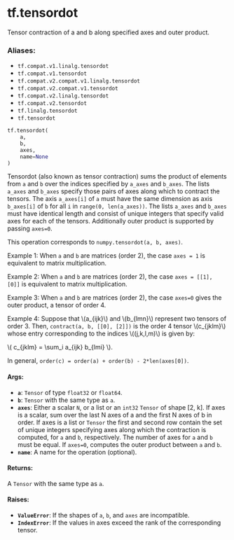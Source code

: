 <div itemscope itemtype="http://developers.google.com/ReferenceObject">
<meta itemprop="name" content="tf.tensordot" />
<meta itemprop="path" content="Stable" />
</div>

# tf.tensordot

Tensor contraction of a and b along specified axes and outer product.

### Aliases:

* `tf.compat.v1.linalg.tensordot`
* `tf.compat.v1.tensordot`
* `tf.compat.v2.compat.v1.linalg.tensordot`
* `tf.compat.v2.compat.v1.tensordot`
* `tf.compat.v2.linalg.tensordot`
* `tf.compat.v2.tensordot`
* `tf.linalg.tensordot`
* `tf.tensordot`

``` python
tf.tensordot(
    a,
    b,
    axes,
    name=None
)
```

<!-- Placeholder for "Used in" -->

Tensordot (also known as tensor contraction) sums the product of elements
from `a` and `b` over the indices specified by `a_axes` and `b_axes`.
The lists `a_axes` and `b_axes` specify those pairs of axes along which to
contract the tensors. The axis `a_axes[i]` of `a` must have the same dimension
as axis `b_axes[i]` of `b` for all `i` in `range(0, len(a_axes))`. The lists
`a_axes` and `b_axes` must have identical length and consist of unique
integers that specify valid axes for each of the tensors. Additionally
outer product is supported by passing `axes=0`.

This operation corresponds to `numpy.tensordot(a, b, axes)`.

Example 1: When `a` and `b` are matrices (order 2), the case `axes = 1`
is equivalent to matrix multiplication.

Example 2: When `a` and `b` are matrices (order 2), the case
`axes = [[1], [0]]` is equivalent to matrix multiplication.

Example 3: When `a` and `b` are matrices (order 2), the case `axes=0` gives
the outer product, a tensor of order 4.

Example 4: Suppose that \\(a_{ijk}\\) and \\(b_{lmn}\\) represent two
tensors of order 3. Then, `contract(a, b, [[0], [2]])` is the order 4 tensor
\\(c_{jklm}\\) whose entry
corresponding to the indices \\((j,k,l,m)\\) is given by:

\\( c_{jklm} = \sum_i a_{ijk} b_{lmi} \\).

In general, `order(c) = order(a) + order(b) - 2*len(axes[0])`.

#### Args:


* <b>`a`</b>: `Tensor` of type `float32` or `float64`.
* <b>`b`</b>: `Tensor` with the same type as `a`.
* <b>`axes`</b>: Either a scalar `N`, or a list or an `int32` `Tensor` of shape [2, k].
  If axes is a scalar, sum over the last N axes of a and the first N axes of
  b in order. If axes is a list or `Tensor` the first and second row contain
  the set of unique integers specifying axes along which the contraction is
  computed, for `a` and `b`, respectively. The number of axes for `a` and
  `b` must be equal. If `axes=0`, computes the outer product between `a` and
  `b`.
* <b>`name`</b>: A name for the operation (optional).


#### Returns:

A `Tensor` with the same type as `a`.



#### Raises:


* <b>`ValueError`</b>: If the shapes of `a`, `b`, and `axes` are incompatible.
* <b>`IndexError`</b>: If the values in axes exceed the rank of the corresponding
  tensor.